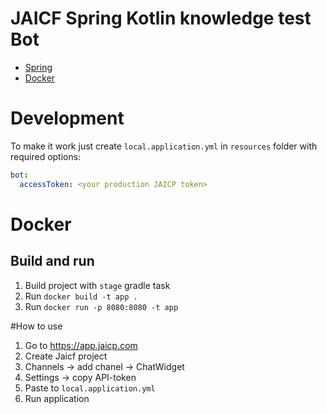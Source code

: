 # JAICF Spring Kotlin knowledge test Bot

- [Spring](https://spring.io)
- [Docker](https://docker.com)

# Development

To make it work just create `local.application.yml` in `resources` folder with required options:

```yaml
bot:
  accessToken: <your production JAICP token>
```

# Docker

## Build and run

1. Build project with `stage` gradle task
2. Run `docker build -t app .`
3. Run `docker run -p 8080:8080 -t app`

#How to use
1. Go to https://app.jaicp.com
2. Create Jaicf project
3. Channels -> add chanel -> ChatWidget
4. Settings -> copy API-token
5. Paste to `local.application.yml`
6. Run application
